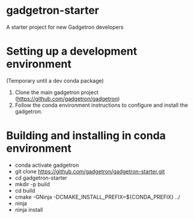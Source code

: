 # gadgetron-starter
A starter project for new Gadgetron developers

# Setting up a development environment
(Temporary until a dev conda package)
1. Clone the main gadgetron project (https://github.com/gadgetron/gadgetron)
2. Follow the conda environment instructions to configure and install the gadgetron. 

# Building and installing in conda environment
- conda activate gadgetron
- git clone https://github.com/gadgetron/gadgetron-starter.git
- cd gadgetron-starter
- mkdir -p build
- cd build
- cmake -GNinja -DCMAKE_INSTALL_PREFIX=${CONDA_PREFIX} ../
- ninja
- ninja install
